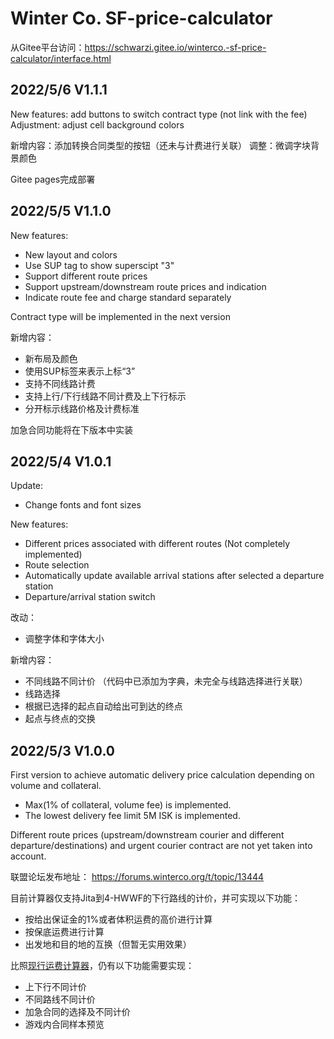 # Winter Co. SF-price-calculator

从Gitee平台访问：https://schwarzi.gitee.io/winterco.-sf-price-calculator/interface.html

## 2022/5/6 V1.1.1

New features: add buttons to switch contract type (not link with the fee)
Adjustment: adjust cell background colors

新增内容：添加转换合同类型的按钮（还未与计费进行关联）
调整：微调字块背景颜色

Gitee pages完成部署

## 2022/5/5 V1.1.0

New features:

- New layout and colors
- Use SUP tag to show superscipt "3"
- Support different route prices
- Support upstream/downstream route prices and indication
- Indicate route fee and charge standard separately

Contract type will be implemented in the next version

新增内容：

- 新布局及颜色
- 使用SUP标签来表示上标“3”
- 支持不同线路计费
- 支持上行/下行线路不同计费及上下行标示
- 分开标示线路价格及计费标准

加急合同功能将在下版本中实装

## 2022/5/4 V1.0.1
Update:

- Change fonts and font sizes

New features:

- Different prices associated with different routes (Not completely implemented)
- Route selection
- Automatically update available arrival stations after selected a departure station
- Departure/arrival station switch

改动：

- 调整字体和字体大小

新增内容：

- 不同线路不同计价 （代码中已添加为字典，未完全与线路选择进行关联）
- 线路选择
- 根据已选择的起点自动给出可到达的终点
- 起点与终点的交换



## 2022/5/3 V1.0.0

First version to achieve automatic delivery price calculation depending on volume and collateral.

- Max(1% of collateral, volume fee) is implemented.
- The lowest delivery fee limit 5M ISK is implemented.

Different route prices (upstream/downstream courier and different departure/destinations) and urgent courier contract are not yet taken into account.

联盟论坛发布地址： https://forums.winterco.org/t/topic/13444

目前计算器仅支持Jita到4-HWWF的下行路线的计价，并可实现以下功能：

- 按给出保证金的1%或者体积运费的高价进行计算
- 按保底运费进行计算
- 出发地和目的地的互换（但暂无实用效果）

比照[现行运费计算器](https://platos.gitee.io/s.f-express-calculator/)，仍有以下功能需要实现：
- 上下行不同计价
- 不同路线不同计价
- 加急合同的选择及不同计价
- 游戏内合同样本预览
